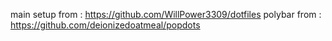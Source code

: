 


main setup from : https://github.com/WillPower3309/dotfiles
polybar from : https://github.com/deionizedoatmeal/popdots
